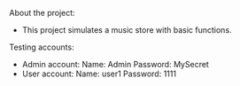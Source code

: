 
About the project:
  - This project simulates a music store with basic functions.

Testing accounts:
  - Admin account: 
    Name: Admin
    Password: MySecret
  - User account:
    Name: user1
    Password: 1111
